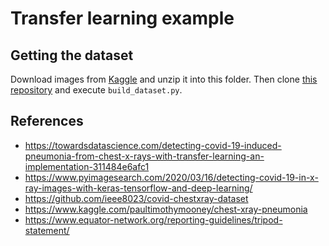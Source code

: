 # Transfer learning example

## Getting the dataset

Download images from [Kaggle](https://www.kaggle.com/paultimothymooney/chest-xray-pneumonia) and unzip it into this folder.
Then clone [this repository](https://github.com/ieee8023/covid-chestxray-dataset) and execute `build_dataset.py`.


## References

- <https://towardsdatascience.com/detecting-covid-19-induced-pneumonia-from-chest-x-rays-with-transfer-learning-an-implementation-311484e6afc1>
- <https://www.pyimagesearch.com/2020/03/16/detecting-covid-19-in-x-ray-images-with-keras-tensorflow-and-deep-learning/>
- <https://github.com/ieee8023/covid-chestxray-dataset>
- <https://www.kaggle.com/paultimothymooney/chest-xray-pneumonia>
- <https://www.equator-network.org/reporting-guidelines/tripod-statement/>

